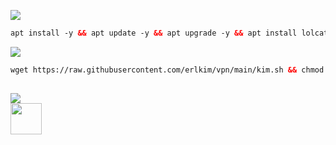 <img src="https://img.shields.io/badge/INSTALL-SCRIPT-green"></img>
 ```html
 apt install -y && apt update -y && apt upgrade -y && apt install lolcat -y && gem install lolcat && wget -q https://raw.githubusercontent.com/erlkim/vpn/main/erlkim.sh && chmod +x erlkim.sh && ./erlkim.sh
  ```
 <img src="https://img.shields.io/badge/UPDATE-SCRIPT-green"></img>
 ```html
 wget https://raw.githubusercontent.com/erlkim/vpn/main/kim.sh && chmod +x kim.sh && ./kim.sh
 ```
##
 <img src="https://img.shields.io/badge/CONTACT-ERLKIM-blue"></img><br>
 <a href="https://t.me/erlkim"><img width="50" height="50" src="https://static.vecteezy.com/system/resources/previews/026/127/328/non_2x/telegram-logo-telegram-icon-transparent-telegram-icon-rounded-free-png.png"></a>
</p>

##
